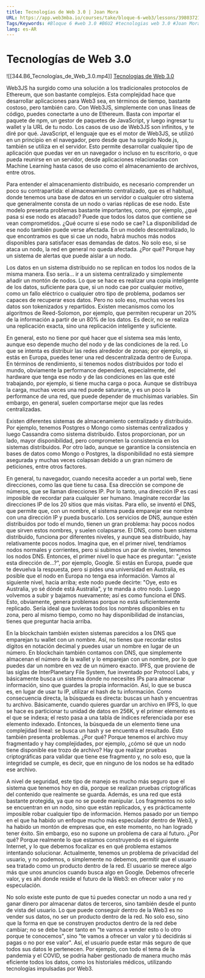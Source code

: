 ```yaml
---
title: Tecnologías de Web 3.0 | Joan Mora
URL: https://app.web3mba.io/courses/take/bloque-6-web3/lessons/39803721-u2-tecnologias-de-web-3-0-joan-mora
Tags/Keywords: #Bloque 6 #web 3.0 #B6U2 #tecnologias web 3.0 #Joan Mora
lang: es-AR
---
```

# Tecnologías de Web 3.0
![[344.B6_Tecnologías_de_Web_3.0.mp4]]
[Tecnologias de Web 3.0](https://app.web3mba.io?wvideo=8lr7qcd0dj)

Web3JS ha surgido como una solución a los tradicionales protocolos de Ethereum, que son bastante complejos. Esta complejidad hace que desarrollar aplicaciones para Web3 sea, en términos de tiempo, bastante costoso, pero también caro. Con Web3JS, simplemente con unas líneas de código, puedes conectarte a uno de Ethereum. Basta con importar el paquete de npm, un gestor de paquetes de JavaScript, y luego ingresar tu wallet y la URL de tu nodo. Los casos de uso de Web3JS son infinitos, y te diré por qué. JavaScript, el lenguaje que es el motor de Web3JS, se utilizó en un principio en el navegador, pero desde que ha surgido Node.js, también se utiliza en el servidor. Esto permite desarrollar cualquier tipo de aplicación que puedas ver en un navegador o incluso en tu escritorio, o que pueda reunirse en un servidor, desde aplicaciones relacionadas con Machine Learning hasta casos de uso como el almacenamiento de archivos, entre otros.

Para entender el almacenamiento distribuido, es necesario comprender un poco su contrapartida: el almacenamiento centralizado, que es el habitual, donde tenemos una base de datos en un servidor o cualquier otro sistema que generalmente consta de un nodo o varias réplicas de ese nodo. Este modelo presenta problemas bastante importantes, como, por ejemplo, ¿qué pasa si ese nodo es atacado? Puede que todos los datos que contiene se vean comprometidos. ¿Qué ocurre si ese nodo se cae? La disponibilidad de ese nodo también puede verse afectada. En un modelo descentralizado, lo que encontramos es que si cae un nodo, habrá muchos más nodos disponibles para satisfacer esas demandas de datos. No solo eso, si se ataca un nodo, la red en general no queda afectada. ¿Por qué? Porque hay un sistema de alertas que puede aislar a un nodo.

Los datos en un sistema distribuido no se replican en todos los nodos de la misma manera. Eso sería... ir a un sistema centralizado y simplemente añadir un montón de nodos. Lo que se hace es realizar una copia inteligente de los datos, suficiente para que, si un nodo cae por cualquier motivo, como un fallo eléctrico o cualquier otro tipo de problema, podamos ser capaces de recuperar esos datos. Pero no solo eso, muchas veces los datos son tokenizados y repartidos. Existen mecanismos como los algoritmos de Reed-Solomon, por ejemplo, que permiten recuperar un 20% de la información a partir de un 80% de los datos. Es decir, no se realiza una replicación exacta, sino una replicación inteligente y suficiente.

En general, esto no tiene por qué hacer que el sistema sea más lento, aunque eso depende mucho del nodo y de las condiciones de la red. Lo que se intenta es distribuir las redes alrededor de zonas; por ejemplo, si estás en Europa, puedes tener una red descentralizada dentro de Europa. En términos de rendimiento, si tenemos nodos distribuidos por todo el mundo, obviamente la performance dependerá, especialmente, del hardware que tenga ese nodo y de las condiciones en las que esté trabajando, por ejemplo, si tiene mucha carga o poca. Aunque se distribuya la carga, muchas veces una red puede saturarse, y es un poco la performance de una red, que puede depender de muchísimas variables. Sin embargo, en general, suelen comportarse mejor que las redes centralizadas.

Existen diferentes sistemas de almacenamiento centralizado y distribuido. Por ejemplo, tenemos Postgres o Mongo como sistemas centralizados y luego Cassandra como sistema distribuido. Estos proporcionan, por un lado, mayor disponibilidad, pero comprometen la consistencia en los sistemas distribuidos. Por otro lado, aunque se garantice la consistencia en bases de datos como Mongo o Postgres, la disponibilidad no está siempre asegurada y muchas veces colapsan debido a un gran número de peticiones, entre otros factores.

En general, tu navegador, cuando necesita acceder a un portal web, tiene direcciones, como las que tiene tu casa. Esa dirección se compone de números, que se llaman direcciones IP. Por lo tanto, una dirección IP es casi imposible de recordar para cualquier ser humano. Imagínate recordar las direcciones IP de los 20 sitios que más visitas. Para ello, se inventó el DNS, que permite que, con un nombre, el sistema pueda emparejar ese nombre con una dirección IP y pueda buscarlo. Los servicios de DNS, aunque estén distribuidos por todo el mundo, tienen un gran problema: hay pocos nodos que sirven estos nombres, y suelen colapsarse. El DNS, como buen sistema distribuido, funciona por diferentes niveles, y aunque sea distribuido, hay relativamente pocos nodos. Imagina que, en el primer nivel, tendríamos nodos normales y corrientes, pero si subimos un par de niveles, tenemos los nodos DNS. Entonces, el primer nivel lo que hace es preguntar: "¿existe esta dirección de...?", por ejemplo, Google. Si estás en Europa, puede que te devuelva la respuesta, pero si pides una universidad en Australia, es posible que el nodo en Europa no tenga esa información. Vamos al siguiente nivel, hacia arriba; este nodo puede decirte: "Oye, esto es Australia, yo sé dónde está Australia", y te manda a otro nodo. Luego volvemos a subir y bajamos nuevamente; así es como funciona el DNS. Esto, obviamente, genera problemas porque no está suficientemente replicado. Sería ideal que tuvieras todos los nombres disponibles en tu zona, pero al mismo tiempo, como no hay disponibilidad de instancias, tienes que preguntar hacia arriba.

En la blockchain también existen sistemas parecidos a los DNS que emparejan tu wallet con un nombre. Así, no tienes que recordar estos dígitos en notación decimal y puedes usar un nombre en lugar de un número. En blockchain también contamos con DNS, que simplemente almacenan el número de la wallet y lo emparejan con un nombre, por lo que puedes dar un nombre en vez de un número exacto. IPFS, que proviene de las siglas de InterPlanetary File System, fue inventado por Protocol Labs, y básicamente busca un sistema donde no necesites IPs para almacenar información, sino que guardes la propia información. Así, lo que se busca es, en lugar de usar tu IP, utilizar el hash de tu información. Como consecuencia directa, la búsqueda es directa: buscas un hash y encuentras tu archivo. Básicamente, cuando quieres guardar un archivo en IPFS, lo que se hace es particionar tu unidad de datos en 256K, y el primer elemento es el que se indexa; el resto pasa a una tabla de índices referenciada por ese elemento indexado. Entonces, la búsqueda de un elemento tiene una complejidad lineal: se busca un hash y se encuentra el resultado. Esto también presenta problemas. ¿Por qué? Porque tenemos el archivo muy fragmentado y hay complejidades, por ejemplo, ¿cómo sé que un nodo tiene disponible ese trozo de archivo? Hay que realizar pruebas criptográficas para validar que tiene ese fragmento y, no solo eso, que la integridad se cumple, es decir, que en ninguno de los nodos se ha editado ese archivo.

A nivel de seguridad, este tipo de manejo es mucho más seguro que el sistema que tenemos hoy en día, porque se realizan pruebas criptográficas del contenido que realmente se guarda. Además, es una red que está bastante protegida, ya que no se puede manipular. Los fragmentos no solo se encuentran en un nodo, sino que están replicados, y es prácticamente imposible robar cualquier tipo de información. Hemos pasado por un tiempo en el que ha habido un enfoque mucho más especulador dentro de Web3, y ha habido un montón de empresas que, en este momento, no han logrado tener éxito. Sin embargo, eso no supone un problema de cara al futuro. ¿Por qué? Porque realmente lo que estamos construyendo es el siguiente Internet, y lo que debemos focalizar es en qué problema estamos intentando solucionar. Actualmente, tenemos un problema de privacidad del usuario, y no podemos, o simplemente no debemos, permitir que el usuario sea tratado como un producto dentro de la red. El usuario se merece algo más que unos anuncios cuando busca algo en Google. Debemos ofrecerle valor, y es ahí donde reside el futuro de la Web3: en ofrecer valor y no especulación.

No solo existe este punto de que tú puedes conectar un nodo a una red y ganar dinero por almacenar datos de terceros, sino también desde el punto de vista del usuario. Lo que puede conseguir dentro de la Web3 es no vender sus datos, no ser un producto dentro de la red. No solo eso, sino que la forma en que se construyen productos dentro de la red debe cambiar; no se debe hacer tanto en "te vamos a vender esto o lo otro porque te conocemos", sino "te vamos a ofrecer un valor y tú decidirás si pagas o no por ese valor". Así, el usuario puede estar más seguro de que todos sus datos le pertenecen. Por ejemplo, con todo el tema de la pandemia y el COVID, se podría haber gestionado de manera mucho más eficiente todos los datos, como los historiales médicos, utilizando tecnologías impulsadas por Web3.